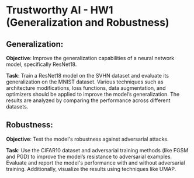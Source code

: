 # Trustworthy AI - HW1 (Generalization and Robustness)
## Generalization:
**Objective**: Improve the generalization capabilities of a neural network model, specifically ResNet18.

**Task**: Train a ResNet18 model on the SVHN dataset and evaluate its generalization on the MNIST dataset. Various techniques such as architecture modifications, loss functions, data augmentation, and optimizers should be applied to improve the model’s generalization. The results are analyzed by comparing the performance across different datasets.
## Robustness:
**Objective**: Test the model's robustness against adversarial attacks.

**Task**: Use the CIFAR10 dataset and adversarial training methods (like FGSM and PGD) to improve the model’s resistance to adversarial examples. Evaluate and report the model's performance with and without adversarial training. Additionally, visualize the results using techniques like UMAP.
